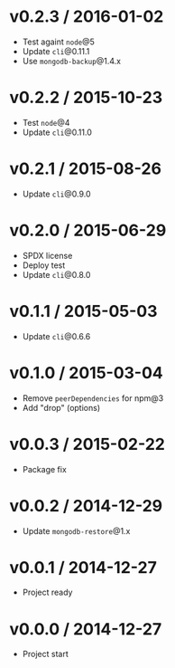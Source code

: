 v0.2.3 / 2016-01-02
==================

  * Test againt `node`@5
  * Update `cli`@0.11.1
  * Use `mongodb-backup`@1.4.x

v0.2.2 / 2015-10-23
==================

  * Test `node`@4
  * Update `cli`@0.11.0

v0.2.1 / 2015-08-26
==================

  * Update `cli`@0.9.0

v0.2.0 / 2015-06-29
==================

  * SPDX license
  * Deploy test
  * Update `cli`@0.8.0

v0.1.1 / 2015-05-03
==================

  * Update `cli`@0.6.6

v0.1.0 / 2015-03-04
==================

  * Remove `peerDependencies` for npm@3
  * Add "drop" (options)

v0.0.3 / 2015-02-22
==================

  * Package fix

v0.0.2 / 2014-12-29
==================

  * Update `mongodb-restore`@1.x

v0.0.1 / 2014-12-27
==================

  * Project ready

v0.0.0 / 2014-12-27
==================

  * Project start
